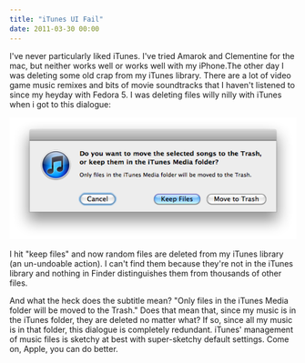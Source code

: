 ```yaml
---
title: "iTunes UI Fail"
date: 2011-03-30 00:00
---
```


I've never particularly liked iTunes. I've tried Amarok and Clementine for the mac, but neither works well or works well with my iPhone.<!--more-->The other day I was deleting some old crap from my iTunes library. There are a lot of video game music remixes and bits of movie soundtracks that I haven't listened to since my heyday with Fedora 5. I was deleting files willy nilly with iTunes when i got to this dialogue:

 ![](/img/import/blog/2011/03/itunes-ui-fail/8EFCFD7D5E9D476693143FBD53443944.png)

I hit "keep files" and now random files are deleted from my iTunes library (an un-undoable action). I can't find them because they're not in the iTunes library and nothing in Finder distinguishes them from thousands of other files.

And what the heck does the subtitle mean? "Only files in the iTunes Media folder will be moved to the Trash." Does that mean that, since my music is in the iTunes folder, they are deleted no matter what? If so, since all my music is in that folder, this dialogue is completely redundant. iTunes' management of music files is sketchy at best with super-sketchy default settings. Come on, Apple, you can do better.

<!-- more -->
